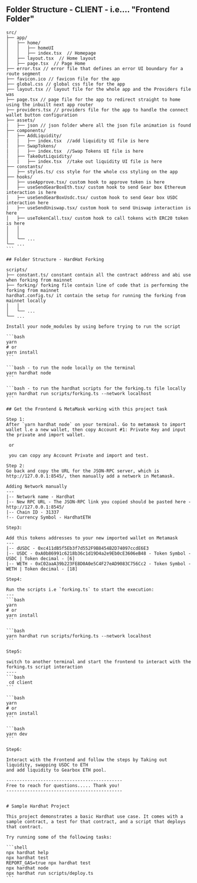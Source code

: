 ## Folder Structure - CLIENT - i.e.... "Frontend Folder"

````
src/
├── app/
│   ├── home/
│   │   ├── homeUI       
│   │   ├── index.tsx  // Homepage 
│   ├── layout.tsx  // Home layout 
│   ├── page.tsx  // Page Home
├── error.tsx // error file that defines an error UI boundary for a route segment
├── favicon.ico // favicon file for the app
├── global.css // global css file for the app
├── layout.tsx // layout file for the whole app and the Providers file was 
├── page.tsx // page file for the app to redirect straight to home using the inbuilt next app router
├── providers.tsx // providers file for the app to handle the connect wallet button configuration
├── assets/ 
|   ├── json // json folder where all the json file animation is found
├── components/
│   ├── AddLiquidity/ 
|   |   ├── index.tsx  //add liquidity UI file is here
│   ├── SwapTokens/ 
|   |   ├── index.tsx  //Swap Tokens UI file is here
│   ├── TakeOutLiquidity/ 
|   |   ├── index.tsx  //take out liquidity UI file is here
├── constants/
│   ├── styles.ts/ css style for the whole css styling on the app
├── hooks/
│   ├── useApprove.tsx/ custom hook to approve token is here
│   ├── useSendGearBoxEth.tsx/ custom hook to send Gear box Ethereum interaction is here
│   ├── useSendGearBoxUsdc.tsx/ custom hook to send Gear box USDC interaction here
│   ├── useSendUniswap.tsx/ custom hook to send Uniswap interaction is here
│   ├── useTokenCall.tsx/ custom hook to call tokens with ERC20 token is here
│   │    
│   │   
│   └── ...
└── ...
```

## Folder Structure - HardHat Forking

scripts/
├── constant.ts/ constant contain all the contract address and abi use when forking from mainnet
├── forking/ forking file contain line of code that is performing the forking from mainnet  
hardhat.config.ts/ it contain the setup for running the forking from mainnet locally
│   │   
│   └── ...
└── ...

Install your node_modules by using before trying to run the script

```bash
yarn
# or
yarn install
```

```bash - to run the node locally on the terminal
yarn hardhat node
```

```bash - to run the hardhat scripts for the forking.ts file locally
yarn hardhat run scripts/forking.ts --network localhost
```

## Get the Frontend & MetaMask working with this project task 

Step 1:
After `yarn hardhat node` on your terminal. Go to metamask to import wallet l.e a new wallet, then copy Account #1: Private Key and input the private and import wallet.
 
 or

 you can copy any Account Private and import and test.

Step 2:
Go back and copy the URL for the JSON-RPC server, which is http://127.0.0.1:8545/, then manually add a network in Metamask. 

Adding Network manually
---
|-- Network name - Hardhat
|-- New RPC URL - The JSON-RPC link you copied should be pasted here - http://127.0.0.1:8545/
|-- Chain ID - 31337
!-- Currency Symbol - HardhatETH

Step3:

Add this tokens addresses to your new imported wallet on Metamask
---
|-- dUSDC - 0xc411dB5f5Eb3f7d552F9B8454B2D74097ccdE6E3
|-- USDC - 0xA0b86991c6218b36c1d19D4a2e9Eb0cE3606eB48 - Token Symbol - USDC | Token decimal - [6]
|-- WETH - 0xC02aaA39b223FE8D0A0e5C4F27eAD9083C756Cc2 - Token Symbol - WETH | Token decimal - [18]

Step4:

Run the scripts i.e `forking.ts` to start the execution:
---
```bash
yarn 
# or
yarn install
```

```bash
yarn hardhat run scripts/forking.ts --network localhost
```

Step5: 

switch to another terminal and start the frontend to interact with the forking.ts script interaction
----
```bash
 cd client
```

```bash
yarn 
# or
yarn install
```

```bash
yarn dev
```

Step6: 

Interact with the Frontend and follow the steps by Taking out liquidity, swapping USDC to ETH 
and add liquidity to Gearbox ETH pool.

--------------------------------------------
Free to reach for questions..... Thank you!
--------------------------------------------


# Sample Hardhat Project

This project demonstrates a basic Hardhat use case. It comes with a sample contract, a test for that contract, and a script that deploys that contract.

Try running some of the following tasks:

```shell
npx hardhat help
npx hardhat test
REPORT_GAS=true npx hardhat test
npx hardhat node
npx hardhat run scripts/deploy.ts
```

